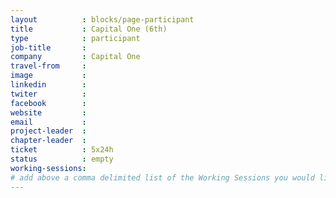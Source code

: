 ```yaml
---
layout          : blocks/page-participant
title           : Capital One (6th)
type            : participant
job-title       :
company         : Capital One
travel-from     :
image           :
linkedin        :
twiter          :
facebook        :
website         :
email           :
project-leader  :
chapter-leader  :
ticket          : 5x24h
status          : empty
working-sessions:
# add above a comma delimited list of the Working Sessions you would like to attend (use the session's title)
---
```


<!-- put more details about participant here -->
